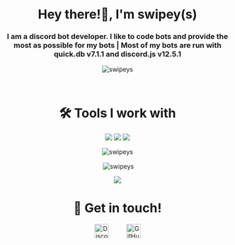 <h1 align="center">Hey there!👋, I'm swipey(s)</h1>
<h3 align="center">I am a discord bot developer. I like to code bots and provide the most as possible for my bots | Most of my bots are run with quick.db v7.1.1 and discord.js v12.5.1</h3>

<p align="center"> <img src="https://komarev.com/ghpvc/?username=swipeys" alt="swipeys" /> </p>

<br>
<h1 align="center">🛠️ Tools I work with</h1>
<p align="center"><img src="https://img.shields.io/badge/node.js%20-%2343853D.svg?&style=for-the-badge&logo=node.js&logoColor=white"/>   <img src="https://img.shields.io/badge/javascript%20-%23323330.svg?&style=for-the-badge&logo=javascript&logoColor=%23F7DF1E"/>      <img src ="https://img.shields.io/badge/QuickDB-%234ea94b.svg?&style=for-the-badge&logo=quickdb&logoColor=white"/></p>

<p align="center"><img align="center" src="https://github-readme-stats.vercel.app/api/top-langs/?username=swipeys&layout=compact&hide=html" alt="swipeys" /></p>

<p align="center">&nbsp;<img align="center" src="https://github-readme-stats.vercel.app/api?username=swipeys&show_icons=true" alt="swipeys" /></p>
<p align="center">
    <a href="https://github.com/swipeys/github-quote">
    <img src="https://github-quote.vercel.app/api?type=dark"/>
  </a>
</p>
<h1 align="center">🤝 Get in touch!</h1>
<p align="center">
<a href="https://discord.com/users/672464474191429724" target="_blank"><img alt="Discord" title="Discord" height="32" width="32" src="https://raw.githubusercontent.com/peterthehan/peterthehan/master/assets/discord.svg"></a>&nbsp;&nbsp;&nbsp;&nbsp;&nbsp;&nbsp;&nbsp;&nbsp;&nbsp;
<a href="https://github.com/Safarxi"><img alt="GitHub" title="GitHub" height="32" width="32" src="https://raw.githubusercontent.com/peterthehan/peterthehan/master/assets/github.svg"></a>
</p>
